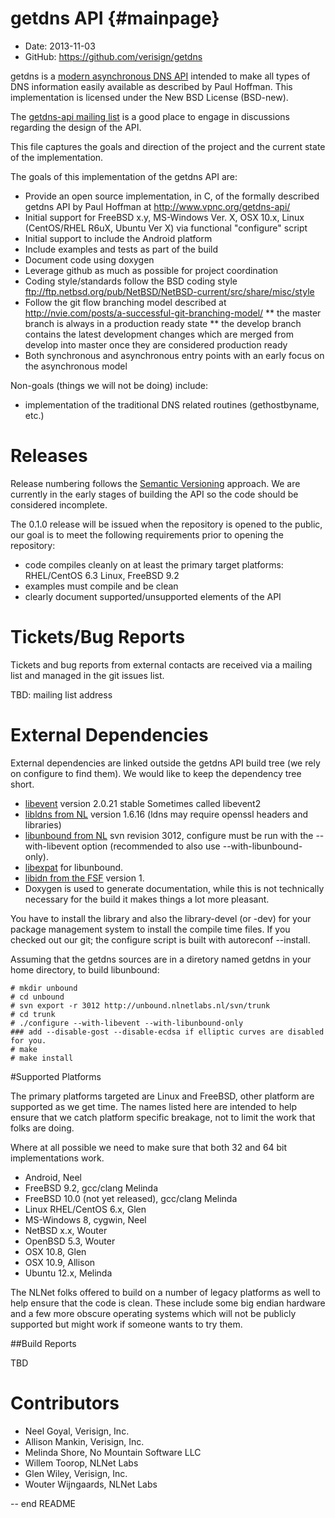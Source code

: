 getdns API  {#mainpage}
==========

* Date:    2013-11-03
* GitHub:  <https://github.com/verisign/getdns>

getdns is a [modern asynchronous DNS API](http://www.vpnc.org/getdns-api/) intended to make all types of DNS information easily available as described by Paul Hoffman.  This implementation is licensed under the New BSD License (BSD-new).

The [getdns-api mailing list](http://www.vpnc.org/mailman/listinfo/getdns-api) is a good place to engage in discussions regarding the design of the API.

This file captures the goals and direction of the project and the current state of the implementation.

The goals of this implementation of the getdns API are:

* Provide an open source implementation, in C, of the formally described getdns API by Paul Hoffman at <http://www.vpnc.org/getdns-api/>
* Initial support for FreeBSD x.y, MS-Windows Ver. X, OSX 10.x, Linux (CentOS/RHEL R6uX, Ubuntu Ver X) via functional "configure" script
* Initial support to include the Android platform
* Include examples and tests as part of the build
* Document code using doxygen
* Leverage github as much as possible for project coordination
* Coding style/standards follow the BSD coding style <ftp://ftp.netbsd.org/pub/NetBSD/NetBSD-current/src/share/misc/style>
* Follow the git flow branching model described at <http://nvie.com/posts/a-successful-git-branching-model/>
** the master branch is always in a production ready state
** the develop branch contains the latest development changes which are merged from develop into master once they are considered production ready
* Both synchronous and asynchronous entry points with an early focus on the asynchronous model

Non-goals (things we will not be doing) include:
* implementation of the traditional DNS related routines (gethostbyname, etc.)

Releases
========
Release numbering follows the [Semantic Versioning](http://semver.org/) approach.  We are currently in the early stages of building the API so the code should be considered incomplete.

The 0.1.0 release will be issued when the repository is opened to the public, our goal is to meet the following requirements prior to opening the repository:

* code compiles cleanly on at least the primary target platforms: RHEL/CentOS 6.3 Linux, FreeBSD 9.2
* examples must compile and be clean
* clearly document supported/unsupported elements of the API

Tickets/Bug Reports
===================
Tickets and bug reports from external contacts are received via a mailing list and managed in the git issues list.

TBD: mailing list address


External Dependencies
=====================
External dependencies are linked outside the getdns API build tree (we rely on configure to find them).  We would like to keep the dependency tree short.

* [libevent](http://libevent.org) version 2.0.21 stable
Sometimes called libevent2
* [libldns from NL](https://www.nlnetlabs.nl/projects/ldns/) version 1.6.16 (ldns may require openssl headers and libraries)
* [libunbound from NL](http://www.nlnetlabs.nl/projects/unbound/) svn revision 3012, configure must be run with the --with-libevent option (recommended to also use --with-libunbound-only).
* [libexpat](http://expat.sourceforge.net/) for libunbound.
* [libidn from the FSF](http://www.gnu.org/software/libidn/) version 1.
* Doxygen is used to generate documentation, while this is not technically necessary for the build it makes things a lot more pleasant.

You have to install the library and also the library-devel (or -dev) for your
package management system to install the compile time files.  If you checked
out our git; the configure script is built with autoreconf --install.

Assuming that the getdns sources are in a diretory named getdns in your home directory, to build libunbound:
```
# mkdir unbound
# cd unbound
# svn export -r 3012 http://unbound.nlnetlabs.nl/svn/trunk
# cd trunk
# ./configure --with-libevent --with-libunbound-only
### add --disable-gost --disable-ecdsa if elliptic curves are disabled for you.
# make
# make install
```

#Supported Platforms

The primary platforms targeted are Linux and FreeBSD, other platform are supported as we get time.  The names listed here are intended to help ensure that we catch platform specific breakage, not to limit the work that folks are doing.

Where at all possible we need to make sure that both 32 and 64 bit implementations work.

* Android, Neel
* FreeBSD 9.2, gcc/clang Melinda
* FreeBSD 10.0 (not yet released), gcc/clang Melinda
* Linux RHEL/CentOS 6.x, Glen
* MS-Windows 8, cygwin, Neel
* NetBSD x.x, Wouter
* OpenBSD 5.3, Wouter
* OSX 10.8, Glen
* OSX 10.9, Allison
* Ubuntu 12.x, Melinda

The NLNet folks offered to build on a number of legacy platforms as well to help ensure that the code is clean.  These include some big endian hardware and a few more obscure operating systems which will not be publicly supported but might work if someone wants to try them.

##Build Reports

TBD

Contributors
============
* Neel Goyal, Verisign, Inc.
* Allison Mankin, Verisign, Inc.
* Melinda Shore, No Mountain Software LLC
* Willem Toorop, NLNet Labs
* Glen Wiley, Verisign, Inc.
* Wouter Wijngaards, NLNet Labs

--
end README
